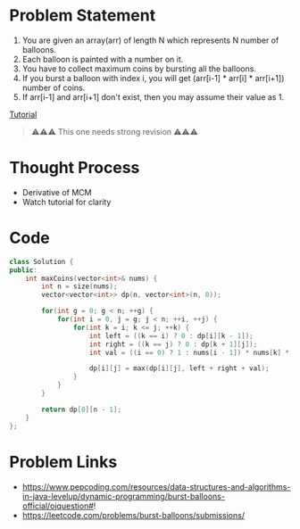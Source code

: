 # Problem Statement
1. You are given an array(arr) of length N which represents N number of balloons.
2. Each balloon is painted with a number on it.
3. You have to collect maximum coins by bursting all the balloons.
4. If you burst a balloon with index i, you will get (arr[i-1] * arr[i] * arr[i+1]) number of coins.
5. If arr[i-1] and arr[i+1] don't exist, then you may assume their value as 1.

[Tutorial](https://www.youtube.com/watch?v=YzvF8CqPafI&list=PL-Jc9J83PIiEZvXCn-c5UIBvfT8dA-8EG&index=24)

> :warning::warning::warning: This one needs strong revision :warning::warning::warning:

# Thought Process
- Derivative of MCM
- Watch tutorial for clarity

# Code
```cpp
class Solution {
public:
    int maxCoins(vector<int>& nums) {
        int n = size(nums);
        vector<vector<int>> dp(n, vector<int>(n, 0));

        for(int g = 0; g < n; ++g) {
            for(int i = 0, j = g; j < n; ++i, ++j) {
                for(int k = i; k <= j; ++k) {
                    int left = ((k == i) ? 0 : dp[i][k - 1]);
                    int right = ((k == j) ? 0 : dp[k + 1][j]);
                    int val = ((i == 0) ? 1 : nums[i - 1]) * nums[k] * ((j == n - 1) ? 1 : nums[j + 1]);

                    dp[i][j] = max(dp[i][j], left + right + val);
                }
            }
        }

        return dp[0][n - 1];
    }
};
```

# Problem Links
- https://www.pepcoding.com/resources/data-structures-and-algorithms-in-java-levelup/dynamic-programming/burst-balloons-official/ojquestion#!
- https://leetcode.com/problems/burst-balloons/submissions/
